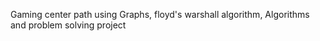 Gaming center path using Graphs, floyd's warshall algorithm, Algorithms and problem solving project
